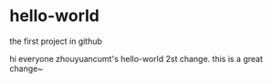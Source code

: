 # hello-world
the first project in github

hi everyone
zhouyuancumt's hello-world 2st change.
this is a great change~
